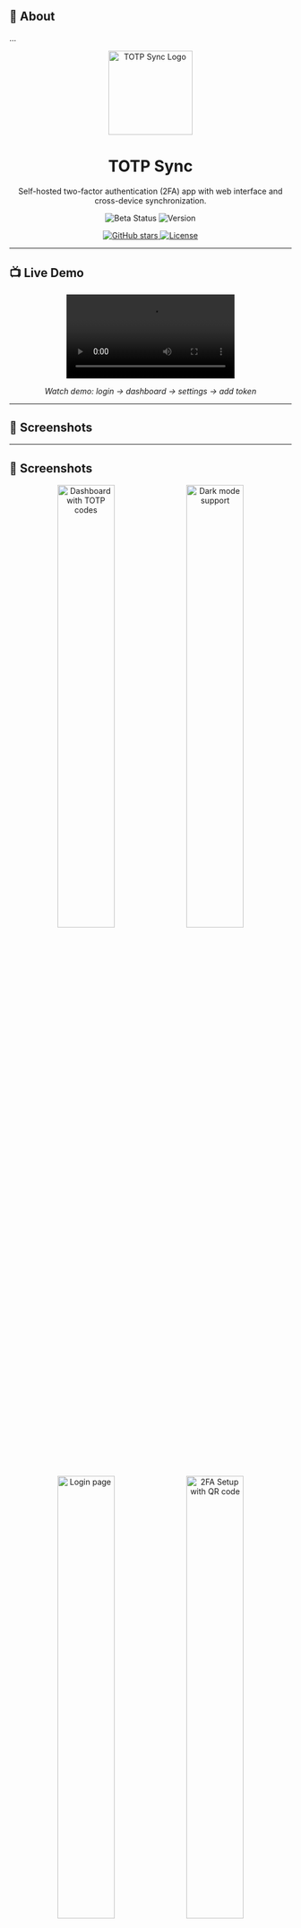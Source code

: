 ## 📖 About
...

<p align="center">
  <img src="assets/logo.png" alt="TOTP Sync Logo" width="150">
</p>

<h1 align="center">TOTP Sync</h1>

<p align="center">
  Self-hosted two-factor authentication (2FA) app with web interface and cross-device synchronization.
</p>

<p align="center">
  <img src="https://img.shields.io/badge/status-beta-yellow?style=for-the-badge" alt="Beta Status">
  <img src="https://img.shields.io/badge/version-0.3.0--beta-green?style=for-the-badge" alt="Version">
</p>

<p align="center">
  <a href="https://github.com/PrzemekSkw/totp-sync/stargazers">
    <img src="https://img.shields.io/github/stars/PrzemekSkw/totp-sync?style=social" alt="GitHub stars">
  </a>
  <a href="https://github.com/PrzemekSkw/totp-sync/blob/main/LICENSE">
    <img src="https://img.shields.io/badge/license-MIT-blue.svg" alt="License">
  </a>
</p>

---

## 📺 Live Demo

<div align="center">

<video src="https://github.com/PrzemekSkw/totp-sync/assets/demo.webm" controls></video>

*Watch demo: login → dashboard → settings → add token*

</div>

---
## 📸 Screenshots
---

## 📸 Screenshots

<p align="center">
  <img src="screenshots/dashboard.png" alt="Dashboard with TOTP codes" width="45%">
  <img src="screenshots/dark-mode.png" alt="Dark mode support" width="45%">
</p>

<p align="center">
  <img src="screenshots/login.png" alt="Login page" width="45%">
  <img src="screenshots/2fa-setup.png" alt="2FA Setup with QR code" width="45%">
</p>

---

## ✨ Features

### 🔐 Security & Authentication
- **Secure TOTP generation** - Compatible with Google Authenticator, Authy, 1Password, etc.
- **End-to-end encryption** - TOTP secrets encrypted with AES-256
- **Mandatory 2FA** - Optional account protection during registration
- **Backup codes** - 10 emergency codes per account for recovery
- **JWT authentication** - Secure 30-day session tokens

### 🔍 Search & Organization
- **Live search** - Instant filtering as you type
- **Multi-field search** - Find by account name or issuer/app name
- **Result counter** - Shows "X of Y" matches
- **Expandable search bar** - Smooth animations in navbar
- **Perfect for 100+ entries** - Fast client-side filtering

### 🎨 User Interface
- **Modern design** - Clean, intuitive interface
- **Dark mode** - Automatic or manual theme switching
- **Responsive layout** - Works on desktop, tablet, and mobile browsers
- **Progress indicators** - Visual countdown for code expiration
- **Hide codes** - Optional privacy mode (auto-hide after 10 seconds)
- **Bulk operations** - Select and delete multiple entries

### 📋 Import & Export
- **JSON format** - Standard TOTP export compatible with most apps
- **otpauth URI** - Import from Google Authenticator, Authy, FreeOTP+, 2FAuth
- **Bulk import** - Add multiple accounts at once
- **Replace or merge** - Choose how to handle existing entries

### 🔄 Synchronization
- **Cross-device sync** - Access codes from any device via web browser
- **Self-hosted backend** - Full control over your data
- **PostgreSQL database** - Reliable and scalable storage

### 🐳 Deployment
- **Docker Compose** - One-command deployment
- **Easy updates** - Pull and rebuild without data loss
- **Environment variables** - Simple configuration
- **Reverse proxy ready** - Works with Nginx, Caddy, Traefik

## 🗄️ Database Options

TOTP Sync supports two database backends - choose based on your needs:

### PostgreSQL (Default)
**Best for:** Multi-user deployments, production environments, high availability
```env
DATABASE_TYPE=postgresql
POSTGRES_DB=totp_sync
POSTGRES_USER=totp_user
POSTGRES_PASSWORD=your_secure_password
DATABASE_URL=postgresql://totp_user:your_password@postgres:5432/totp_sync
```

**Features:**
- ✅ Full ACID compliance
- ✅ Concurrent user support
- ✅ Advanced querying capabilities
- ✅ Battle-tested for production

### SQLite
**Best for:** Personal use, simple deployments, single-user setups
```env
DATABASE_TYPE=sqlite
SQLITE_PATH=/data/totp-sync.db
```

**Features:**
- ✅ Zero configuration
- ✅ Single file database
- ✅ Perfect for home labs
- ✅ Easy backups (just copy the file)

### Switching Databases

Simply change `DATABASE_TYPE` in your `.env` file and restart:
```bash
docker compose down
docker compose up -d
```

**Note:** Data is not automatically migrated between databases. Export your entries before switching.

## 🚀 Quick Start

### Prerequisites

- Docker & Docker Compose
- Git

### Installation

1. **Clone the repository:**
```bash
git clone https://github.com/PrzemekSkw/totp-sync.git
cd totp-sync
```

2. **Create environment file:**
```bash
cp .env.example .env
```

3. **Generate secure secrets:**
```bash
# JWT Secret (copy the output)
openssl rand -base64 32

# Encryption Key (copy the output)
openssl rand -hex 16
```

4. **Edit `.env` file:**
```bash
nano .env
```

Replace the following values:
- `POSTGRES_PASSWORD`: Set a strong database password
- `JWT_SECRET`: Paste the JWT secret from step 3
- `ENCRYPTION_KEY`: Paste the encryption key from step 3 (must be exactly 32 characters)
- `DATABASE_URL`: Update with the same password as POSTGRES_PASSWORD

Example:
```env
POSTGRES_PASSWORD=my_secure_password_here
JWT_SECRET=1NRBJQja1Q1qjOw7LRXu2hDvm74HA5GbRWJ3yaL9GqM=
ENCRYPTION_KEY=91797e61a84e73c9dd5f78161f568ae4
DATABASE_URL=postgresql://totp:my_secure_password_here@postgres:5432/totp
```

5. **Start the application:**
```bash
docker compose up -d
```

6. **Access the application:**

Open http://localhost:5173 in your browser

**Important Notes:**
- The `.env` file is ignored by git and won't be overwritten during updates
- Always backup your `.env` file before major updates
- Keep your secrets secure and never commit them to version control

## 📦 Updating

To update to the latest version:
```bash
git pull
docker compose down
docker compose up -d --build
```

Your `.env` file and database will be preserved during updates.

## ⚙️ Configuration

### Environment Variables

Backend configuration in `docker-compose.yml`:

| Variable | Description | Default | Required |
|----------|-------------|---------|----------|
| `REQUIRE_2FA_ON_REGISTER` | Force 2FA setup during registration | `"true"` | No |
| `JWT_SECRET` | Secret for JWT token signing | - | Yes |
| `ENCRYPTION_KEY` | Key for encrypting TOTP secrets (must be 32 chars) | - | Yes |
| `POSTGRES_PASSWORD` | Database password | - | Yes |
| `DATABASE_URL` | PostgreSQL connection string | - | Yes |

### Ports

- **5173** - Web interface
- **3000** - Backend API

### Configuring 2FA Behavior

**Mandatory 2FA (default):**
```yaml
REQUIRE_2FA_ON_REGISTER: "true"
```
Users must set up 2FA during registration with QR code and backup codes.

**Optional 2FA:**
```yaml
REQUIRE_2FA_ON_REGISTER: "false"
```
Users can enable 2FA later in Settings.

## 🔒 Security Notes

⚠️ **Important Security Considerations:**

1. **Always change default passwords** - Generate strong, unique passwords
2. **Generate new secrets** - Never use example secrets in production
3. **Use HTTPS in production** - Set up a reverse proxy (Nginx, Caddy, Traefik)
4. **Store backup codes safely** - Save them in a secure password manager
5. **Regular backups** - Back up the PostgreSQL volume regularly
6. **Keep updated** - Pull latest changes and rebuild regularly

### Production Deployment

For production use:
- Use a reverse proxy with SSL/TLS certificates
- Change default ports
- Use Docker secrets for sensitive values
- Set up monitoring and logging
- Regular security updates

## 🔐 2FA Features

### Registration with 2FA
- Scan QR code with any authenticator app
- Receive 10 backup codes for emergency access
- Verify setup with 6-digit code before account creation

### Login with 2FA
- Enter email and password
- Automatically prompted for 2FA code when enabled
- Use backup codes if authenticator unavailable

### Managing 2FA
- Enable/disable 2FA in Settings
- Generate new backup codes
- Requires password + current 2FA code to disable

## 📱 Import/Export

### Supported Formats

- **JSON** - Standard TOTP export format
- **otpauth URI** - Compatible with Google Authenticator, Authy, FreeOTP+, etc.

### Importing from other apps

1. Export from your current 2FA app (Google Authenticator, Authy, FreeOTP+, 2FAuth, etc.)
2. In TOTP Sync, click "Import"
3. Select your export file or paste URIs
4. Choose "Replace All" or "Merge" with existing entries
5. Your entries will be encrypted and synced

## 🐛 Troubleshooting

### Application won't start

Check logs:
```bash
docker compose logs -f
```

### Database connection issues

Ensure PostgreSQL is healthy:
```bash
docker compose ps
```

### Can't login after enabling 2FA

1. Use one of your backup codes instead of TOTP code
2. If no backup codes, you'll need to reset the database
3. Always save backup codes in a safe place!

### Clear cache issues

1. Clear browser cache and localStorage
2. Try incognito/private browsing mode
3. Check browser console for errors (F12)

## 🛠️ Development

### Project Structure
```
totp-sync/
├── backend/          # Node.js + Express API
│   ├── src/
│   │   ├── routes/   # API endpoints
│   │   ├── services/ # Business logic
│   │   └── middleware/ # Auth & validation
│   └── Dockerfile
├── web/              # React + Vite frontend
│   ├── src/
│   │   ├── components/ # React components
│   │   ├── pages/      # Page views
│   │   ├── services/   # API client
│   │   └── store/      # State management
│   └── Dockerfile
└── docker-compose.yml
```

### Running in development mode
```bash
# Backend
cd backend
npm install
npm run dev

# Frontend
cd web
npm install
npm run dev
```

## 📝 Changelog

### v0.3.0-beta (Latest)
- ✅ **Added search functionality** - Live filtering by account name and issuer
- ✅ **Expandable search bar** - Smooth animations with auto-focus
- ✅ **Result counter** - Shows "X of Y" matches when searching
- ✅ **Empty state** - Clear messaging when no results found
- ✅ **Performance** - Fast client-side filtering for 100+ entries

### v0.2.0-beta
- ✅ **Fixed 2FA login functionality** - Now working correctly
- ✅ **Fixed registration with 2FA** - Proper pendingData handling
- ✅ **Improved UI** - Removed unnecessary icons, added custom branding
- ✅ **Better error handling** - Clear error messages and validation

### v0.1.0-alpha
- Initial release
- Basic TOTP generation
- Docker setup

## 📄 License

MIT License - feel free to use this project for personal or commercial purposes.

## 🤝 Contributing

Contributions are welcome! Feel free to open issues or submit pull requests.

1. Fork the repository
2. Create your feature branch (`git checkout -b feature/amazing-feature`)
3. Commit your changes (`git commit -m 'Add some amazing feature'`)
4. Push to the branch (`git push origin feature/amazing-feature`)
5. Open a Pull Request

## 💖 Support

If you find this project useful, you can support its development:

**Support via BuyMeCoffe:**

<a href="https://www.buymeacoffee.com/przemekskw" target="_blank">
  <img src="https://cdn.buymeacoffee.com/buttons/v2/default-yellow.png" alt="Buy Me A Coffee" height="50" width="210">
</a>

**Support via PayPal:**

[![PayPal](https://img.shields.io/badge/PayPal-Donate-blue.svg)](https://paypal.me/przemeskw)

**Support via Github Sponsors:**

[![GitHub Sponsors](https://img.shields.io/github/sponsors/PrzemekSkw?style=for-the-badge&logo=github&color=ea4aaa)](https://github.com/sponsors/PrzemekSkw)

Your support helps maintain and improve this project. Thank you! ❤️

## ⭐ Star on Github

If you find this project useful, please consider giving it a star on GitHub!

[![Star History Chart](https://api.star-history.com/svg?repos=PrzemekSkw/totp-sync&type=Date)](https://star-history.com/#PrzemekSkw/totp-sync&Date)

---

<p align="center">Made with ❤️ by <a href="https://github.com/PrzemekSkw">PrzemekSkw</a></p>

<p align="center">
  <sub>Secure your accounts with self-hosted 2FA</sub>
</p>
